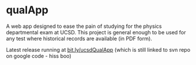 qualApp
=======

A web app designed to ease the pain of studying for the physics departmental exam at UCSD.
This project is general enough to be used for any test where historical records are available (in PDF form).

Latest release running at <a href="http://bit.ly/ucsdQualApp">bit.ly/ucsdQualApp</a> (which is still linked to svn repo on google code - hiss boo)
